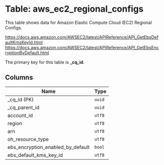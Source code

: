 # Table: aws_ec2_regional_configs

This table shows data for Amazon Elastic Compute Cloud (EC2) Regional Configs.

https://docs.aws.amazon.com/AWSEC2/latest/APIReference/API_GetEbsDefaultKmsKeyId.html
https://docs.aws.amazon.com/AWSEC2/latest/APIReference/API_GetEbsEncryptionByDefault.html

The primary key for this table is **_cq_id**.

## Columns

| Name          | Type          |
| ------------- | ------------- |
|_cq_id (PK)|`uuid`|
|_cq_parent_id|`uuid`|
|account_id|`utf8`|
|region|`utf8`|
|arn|`utf8`|
|oh_resource_type|`utf8`|
|ebs_encryption_enabled_by_default|`bool`|
|ebs_default_kms_key_id|`utf8`|